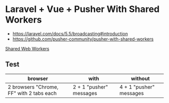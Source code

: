 # Laravel + Vue + Pusher With Shared Workers

- https://laravel.com/docs/5.5/broadcasting#introduction
- https://github.com/pusher-community/pusher-with-shared-workers

[Shared Web Workers](http://caniuse.com/#feat=sharedworkers)

## Test

|                 browser                  |           with          |         without         |
|------------------------------------------|-------------------------|-------------------------|
| 2 browsers "Chrome, FF" with 2 tabs each | 2 + 1 "pusher" messages | 4 + 1 "pusher" messages |
